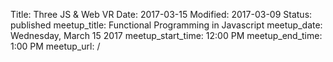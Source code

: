 Title: Three JS & Web VR
Date: 2017-03-15
Modified: 2017-03-09
Status: published
meetup_title: Functional Programming in Javascript
meetup_date: Wednesday, March 15 2017
meetup_start_time: 12:00 PM
meetup_end_time: 1:00 PM
meetup_url: /
